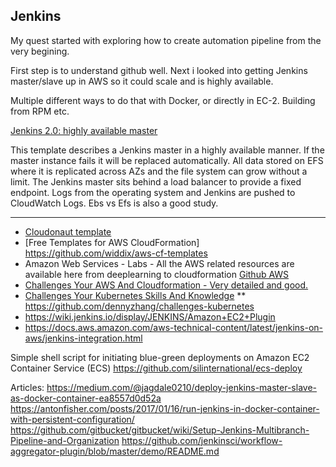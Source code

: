## Jenkins

My quest started with exploring how to create automation pipeline from the very begining.

First step is to understand github well. Next i looked into getting Jenkins master/slave up in AWS so it could scale and is highly available.

Multiple different ways to do that with Docker, or directly in EC-2. Building from RPM etc.

[Jenkins 2.0: highly available master](https://github.com/widdix/aws-cf-templates/tree/master/jenkins)

This template describes a Jenkins master in a highly available manner. If the master instance fails it will be replaced automatically. All data stored on EFS where it is replicated across AZs and the file system can grow without a limit. The Jenkins master sits behind a load balancer to provide a fixed endpoint. Logs from the operating system and Jenkins are pushed to CloudWatch Logs. Ebs vs Efs is also a good study.

**********************

* [Cloudonaut template](https://templates.cloudonaut.io/en/stable/)
* [Free Templates for AWS CloudFormation] https://github.com/widdix/aws-cf-templates
* Amazon Web Services - Labs - All the AWS related resources are available here from deeplearning to cloudformation
  [Github AWS](https://github.com/awslabs/)
* [Challenges Your AWS And Cloudformation - Very detailed and good.](https://github.com/dennyzhang/challenges-cloudformation-jenkins)
* [Challenges Your Kubernetes Skills And Knowledge](https://kubernetes.dennyzhang.com)
** https://github.com/dennyzhang/challenges-kubernetes
* https://wiki.jenkins.io/display/JENKINS/Amazon+EC2+Plugin
* https://docs.aws.amazon.com/aws-technical-content/latest/jenkins-on-aws/jenkins-integration.html

Simple shell script for initiating blue-green deployments on Amazon EC2 Container Service (ECS)
  https://github.com/silinternational/ecs-deploy

Articles: 
  https://medium.com/@jagdale0210/deploy-jenkins-master-slave-as-docker-container-ea8557d0d52a
  https://antonfisher.com/posts/2017/01/16/run-jenkins-in-docker-container-with-persistent-configuration/
  https://github.com/gitbucket/gitbucket/wiki/Setup-Jenkins-Multibranch-Pipeline-and-Organization
  https://github.com/jenkinsci/workflow-aggregator-plugin/blob/master/demo/README.md